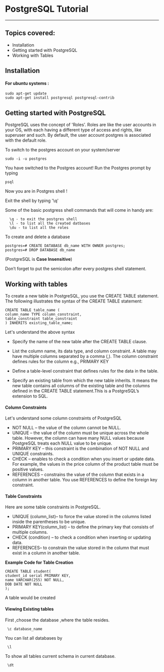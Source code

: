 
# PostgreSQL Tutorial


___
## Topics covered:



+ Installation
+ Getting started with PostgreSQL 
+ Working with Tables

## Installation
#### For ubuntu systems :

   
    sudo apt-get update
    sudo apt-get install postgresql postgresql-contrib

## Getting started with PostgreSQL
PostgreSQL uses the concept of 'Roles'. Roles are like the user accounts in your OS, with each having a different type of access and rights, like superuser and such. By default, the user account postgres is associated with the default role.

To switch to the postgres account on your system/server 
     
    sudo -i -u postgres

You have switched to the Postgres account! Run the Postgres prompt by typing
    
    psql

Now you are in Postgres shell !

Exit the shell by typing '\q'

Some of the basic postgress shell commands that will come in handy are:
 
      \q - to exit the postgres shell
      \l - to list all the created datbases
      \du - to list all the roles

To create and delete a database
   
    postgres=# CREATE DATABASE db_name WITH OWNER postgres;
    postgres=# DROP DATABASE db_name
(PostgreSQL is **Case Insensitive**)

Don’t forget to put the semicolon after every postgres shell statement.

## Working with tables

To create a new table in PostgreSQL, you use the CREATE TABLE statement. The following illustrates the syntax of the CREATE TABLE statement:

    CREATE TABLE table_name (
    column_name TYPE column_constraint,
    table_constraint table_constraint
    ) INHERITS existing_table_name;

Let's understand the above syntax

+ Specify the name of the new table after the CREATE TABLE clause. 

+ List the column name, its data type, and column constraint. A table may have multiple columns separated by a comma (,). The column constraint defines rules for the column e.g.,  PRIMARY KEY

+ Define a table-level constraint that defines rules for the data in the table.

+ Specify an existing table from which the new table inherits. It means the new table contains all columns of the existing table and the columns defined in the CREATE TABLE statement.This is a PostgreSQL’s extension to SQL.

#### Column Constraints

Let's understand some column constraints of PostgreSQL

+ NOT NULL – the value of the column cannot be NULL.
+ UNIQUE – the value of the column must be unique across the whole table. 
However, the column can have many NULL values because PostgreSQL treats each NULL value to be unique.
+ PRIMARY KEY – this constraint is the combination of NOT NULL and UNIQUE constraints.
+ CHECK – enables to check a condition when you insert or update data. For example, the values in the price column of the product table must be positive values.
+ REFERENCES – constrains the value of the column that exists in a column in another table. You use REFERENCES to define the foreign key constraint.

#### Table Constraints

Here are some table constraints in PostgreSQL.

+ UNIQUE (column_list)–  to force the value stored in the columns listed inside the parentheses to be unique.
+ PRIMARY KEY(column_list) – to define the primary key that consists of multiple columns.
+ CHECK (condition) – to check a condition when inserting or updating data.
+ REFERENCES– to constrain the value stored in the column that must exist in a column in another table.

**Example Code for Table Creation**
    
    CREATE TABLE student(
    student_id serial PRIMARY KEY,
    name VARCHAR(255) NOT NULL,
    DOB DATE NOT NULL
    );
A table would be created

#### Viewing Existing tables

First ,choose the database ,where the table resides.
 
     \c database_name

You can list all databases by
     
     \l
To show all tables current schema in current database.
     
     \dt




 